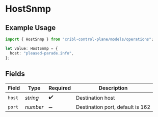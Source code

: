 # HostSnmp

## Example Usage

```typescript
import { HostSnmp } from "cribl-control-plane/models/operations";

let value: HostSnmp = {
  host: "pleased-parade.info",
};
```

## Fields

| Field                            | Type                             | Required                         | Description                      |
| -------------------------------- | -------------------------------- | -------------------------------- | -------------------------------- |
| `host`                           | *string*                         | :heavy_check_mark:               | Destination host                 |
| `port`                           | *number*                         | :heavy_minus_sign:               | Destination port, default is 162 |